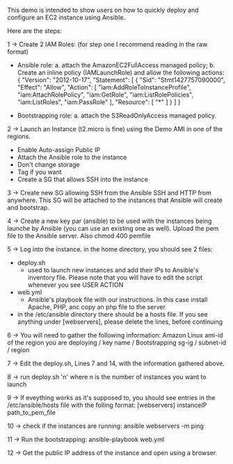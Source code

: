 This demo is intended to show users on how to quickly deploy and configure an EC2 instance using Ansible.

Here are the steps:

1 -> Create 2 IAM Roles: (for step one I recommend reading in the raw format)
  - Ansible role: 
       a. attach the AmazonEC2FullAccess managed policy;
       b. Create an inline policy (IAMLaunchRole) and allow the following actions:
        	{
   				 "Version": "2012-10-17",
  				 "Statement": [
       				 {
            			 "Sid": "Stmt1427757090000",
            			 "Effect": "Allow",
          			     "Action": [
               				 "iam:AddRoleToInstanceProfile",
             			     "iam:AttachRolePolicy",
				             "iam:GetRole",
				             "iam:ListRolePolicies",
				             "iam:ListRoles",
				             "iam:PassRole"
            			 ],
            			 "Resource": [
                			  "*"
            			 ]
        			 }
    			 ]
			}			
  
  - Bootstrapping role:
  		a. attach the S3ReadOnlyAccess managed policy.

2 -> Launch an Instance (t2.micro is fine) using the Demo AMI in one of the regions.
  - Enable Auto-assign Public IP
  - Attach the Ansible role to the instance
  - Don't change storage
  - Tag if you want
  - Create a SG that allows SSH into the instance

3 -> Create new SG allowing SSH from the Ansible SSH and HTTP from anywhere. This SG will be attached to the instances that Ansible will create and bootstrap.

4 -> Create a new key par (ansible) to be used with the instances being launche by Ansible (you can use an existing one as well). Upload the pem file to the Ansible server. Also chmod 400 pemfile

5 -> Log into the instance. in the home directory, you should see 2 files:
  - deploy.sh 
     - used to launch new instances and add their IPs to Ansible's inventory file. Please note that you will have to edit the script whenever you see USER ACTION
  - web.yml
  	 - Ansible's playbook file with our instructions. In this case install Apache, PHP, anc copy an php file to the server
  - in the /etc/ansible directory there should be a hosts file. If you see anything under [webservers], please delete the lines, before continuing

6 -> You will need to gather the following information: Amazon Linux ami-id of the region you are deploying /  key name / Bootstrapping sg-ig / subnet-id / region

7 -> Edit the deploy.sh, Lines 7 and 14, with the information gathered above.

8 -> run deploy.sh 'n' where n is the number of instances you want to launch

9 -> If eveything works as it's supposed to, you should see entries in the /etc/ansible/hosts file with the folling format:
[webservers]
instanceIP path_to_pem_file

10 -> check if the instances are running:  ansible webservers -m ping

11 -> Run the bootstrapping: ansible-playbook web.yml

12 -> Get the public IP address of the instance and open using a browser. 
